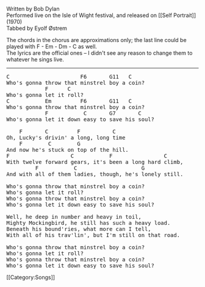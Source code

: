 Written by Bob Dylan<br>
Performed live on the Isle of Wight festival, and released on
[[Self Portrait]] (1970)<br>
Tabbed by Eyolf Østrem

The chords in the chorus are approximations only; the last line could
be played with F - Em - Dm - C as well.<br>
The lyrics are the official ones – I didn't see any reason to change
them to whatever he sings live.

----
<pre class="verse">
C                      F6       G11   C
Who's gonna throw that minstrel boy a coin?
            F      C
Who's gonna let it roll?
C           Em         F6       G11   C
Who's gonna throw that minstrel boy a coin?
            F           C       G7       C
Who's gonna let it down easy to save his soul?

    F       C         F          C
Oh, Lucky's drivin' a long, long time
    F        C        G
And now he's stuck on top of the hill.
F                   C           F                C
With twelve forward gears, it's been a long hard climb,
         F           C                    G
And with all of them ladies, though, he's lonely still.

Who's gonna throw that minstrel boy a coin?
Who's gonna let it roll?
Who's gonna throw that minstrel boy a coin?
Who's gonna let it down easy to save his soul?

Well, he deep in number and heavy in toil,
Mighty Mockingbird, he still has such a heavy load.
Beneath his bound'ries, what more can I tell,
With all of his trav'lin', but I'm still on that road.

Who's gonna throw that minstrel boy a coin?
Who's gonna let it roll?
Who's gonna throw that minstrel boy a coin?
Who's gonna let it down easy to save his soul?
</pre>

[[Category:Songs]]
